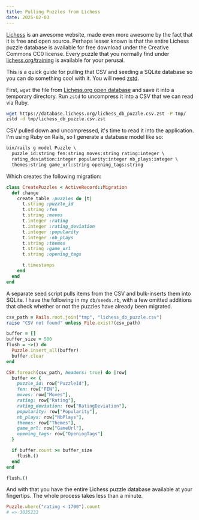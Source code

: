 ```yaml
---
title: Pulling Puzzles from Lichess
date: 2025-02-03
---
```


[Lichess](https://lichess.org) is an awesome website, made even more awesome by
the fact that it is free and open source. Perhaps lesser known is that the
entire Lichess puzzle database is available for free download under the Creative
Commons CC0 license. Every puzzle that you normally find under
[lichess.org/training](https://lichess.org/training) is available for your
perusal.

This is a quick guide for pulling that CSV and seeding a SQLite database so you
can do something cool with it. You will need
[zstd](https://github.com/facebook/zstd).

First, `wget` the file from
[Lichess.org open database](https://database.lichess.org/#puzzles) and save it
into a temporary directory. Run `zstd` to uncompress it into a CSV that we can
read via Ruby.

```sh
wget https://database.lichess.org/lichess_db_puzzle.csv.zst -P tmp/
zstd -d tmp/lichess_db_puzzle.csv.zst
```

CSV pulled down and uncompressed, it's time to read it into the application. I'm
using Ruby on Rails, so I generate a database model like so:

```txt
bin/rails g model Puzzle \
  puzzle_id:string fen:string moves:string rating:integer \
  rating_deviation:integer popularity:integer nb_plays:integer \
  themes:string game_url:string opening_tags:string
```

Which creates the following migration:

```rb
class CreatePuzzles < ActiveRecord::Migration
  def change
    create_table :puzzles do |t|
      t.string :puzzle_id
      t.string :fen
      t.string :moves
      t.integer :rating
      t.integer :rating_deviation
      t.integer :popularity
      t.integer :nb_plays
      t.string :themes
      t.string :game_url
      t.string :opening_tags

      t.timestamps
    end
  end
end
```

A separate seed script pulls items from the CSV and bulk-inserts them into
SQLite. I have the following in my `db/seeds.rb`, with a few omitted additions
that check whether or not the puzzles have already been migrated.

```rb
csv_path = Rails.root.join("tmp", "lichess_db_puzzle.csv")
raise "CSV not found" unless File.exist?(csv_path)

buffer = []
buffer_size = 500
flush = ->() do
  Puzzle.insert_all(buffer)
  buffer.clear
end

CSV.foreach(csv_path, headers: true) do |row|
  buffer << {
    puzzle_id: row["PuzzleId"],
    fen: row["FEN"],
    moves: row["Moves"],
    rating: row["Rating"],
    rating_deviation: row["RatingDeviation"],
    popularity: row["Popularity"],
    nb_plays: row["NbPlays"],
    themes: row["Themes"],
    game_url: row["GameUrl"],
    opening_tags: row["OpeningTags"]
  }

  if buffer.count >= buffer_size
    flush.()
  end
end

flush.()
```

And with that you have the entire Lichess puzzle database available at your
fingertips. The whole process takes less than a minute.

```rb
Puzzle.where("rating < 1700").count
# => 3035233
```
